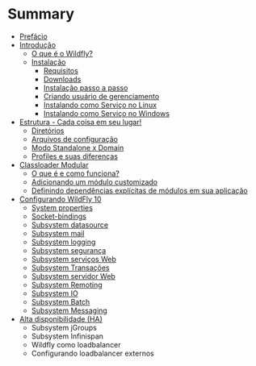 # Summary

* [Prefácio](README.md)
* [Introdução](introducao.md)
  * [O que é o Wildfly?](o_que_e_wildfly.md)
  * [Instalação](instalacao.md)
    * [Requisitos](instalacao/requisitos.md)
    * [Downloads](instalacao/downloads.md)
    * [Instalação passo a passo](instalacao/instalacao_passo_a_passo.md)
    * [Criando usuário de gerenciamento](instalacao/criando_usuario_de_gerenciamento.md)
    * [Instalando como Serviço no Linux](/instalacao/instalando-como-servico-linux.md)
    * [Instalando como Serviço no Windows](/instalacao/instalando-como-servico-windows.md)
* [Estrutura - Cada coisa em seu lugar!](estrutura_-_cada_coisa_em_seu_lugar.md)
  * [Diretórios](estrutura/diretorios.md)
  * [Arquivos de configuração](estrutura/arquivos_de_configuracao.md)
  * [Modo Standalone x Domain](estrutura/modo_standalone_x_domain.md)
  * [Profiles e suas diferenças](estrutura/profiles_e_suas_diferencas.md)
* [Classloader Modular](classloader/introducao.md)
  * [O que é e como funciona?](classloader/como_funciona.md)
  * [Adicionando um módulo customizado](classloader/modulo_customizado.md)
  * [Definindo dependências explícitas de módulos em sua aplicação](classloader/dependencias_explicitas.md)
* [Configurando WildFly 10](configuracao/configurando_wildfly_10.md)
  * [System properties](configuracao/system-properties/system_properties.md)
  * [Socket-bindings](configuracao/socket-binding/socket-bindings.md)
  * [Subsystem datasource](configuracao/datasource/configurando_data_sources.md)
  * [Subsystem mail](configuracao/mail/configurando_envio_de_email.md)
  * [Subsystem logging](configuracao/logging/configurando_o_subsystem_logging.md)
  * [Subsystem segurança](configuracao/seguranca/README.md)
  * [Subsystem serviços Web](configuracao/servicos-web/README.md)
  * [Subsystem Transações](configuracao/transacoes/README.md)
  * [Subsystem servidor Web](configuracao/web/README.md)
  * [Subsystem Remoting](configuracao/remoting/README.md)
  * [Subsystem IO](configuracao/io/README.md)
  * [Subsystem Batch](configuracao/batch/README.md)
  * [Subsystem Messaging](configuracao/messaging/README.md)
* [Alta disponibilidade \(HA\)](configuracao/alta-disponibilidade/README.md)
  * Subsystem jGroups
  * Subsystem Infinispan
  * Wildfly como loadbalancer
  * Configurando loadbalancer externos

